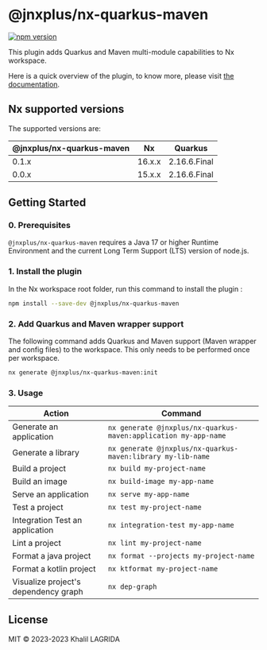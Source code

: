 # @jnxplus/nx-quarkus-maven

[![npm version](https://badge.fury.io/js/@jnxplus%2Fnx-quarkus-maven.svg)](https://badge.fury.io/js/@jnxplus%2Fnx-quarkus-maven)

This plugin adds Quarkus and Maven multi-module capabilities to Nx workspace.

Here is a quick overview of the plugin, to know more, please visit [the documentation](https://khalilou88.github.io/jnxplus/).

## Nx supported versions

The supported versions are:

| @jnxplus/nx-quarkus-maven | Nx     | Quarkus      |
| ------------------------- | ------ | ------------ |
| 0.1.x                     | 16.x.x | 2.16.6.Final |
| 0.0.x                     | 15.x.x | 2.16.6.Final |

## Getting Started

### 0. Prerequisites

`@jnxplus/nx-quarkus-maven` requires a Java 17 or higher Runtime Environment and the current Long Term Support (LTS) version of node.js.

### 1. Install the plugin

In the Nx workspace root folder, run this command to install the plugin :

```bash
npm install --save-dev @jnxplus/nx-quarkus-maven
```

### 2. Add Quarkus and Maven wrapper support

The following command adds Quarkus and Maven support (Maven wrapper and config files) to the workspace. This only needs to be performed once per workspace.

```bash
nx generate @jnxplus/nx-quarkus-maven:init
```

### 3. Usage

| Action                               | Command                                                         |
| ------------------------------------ | --------------------------------------------------------------- |
| Generate an application              | `nx generate @jnxplus/nx-quarkus-maven:application my-app-name` |
| Generate a library                   | `nx generate @jnxplus/nx-quarkus-maven:library my-lib-name`     |
| Build a project                      | `nx build my-project-name`                                      |
| Build an image                       | `nx build-image my-app-name`                                    |
| Serve an application                 | `nx serve my-app-name`                                          |
| Test a project                       | `nx test my-project-name`                                       |
| Integration Test an application      | `nx integration-test my-app-name`                               |
| Lint a project                       | `nx lint my-project-name`                                       |
| Format a java project                | `nx format --projects my-project-name`                          |
| Format a kotlin project              | `nx ktformat my-project-name`                                   |
| Visualize project's dependency graph | `nx dep-graph`                                                  |

## License

MIT © 2023-2023 Khalil LAGRIDA
